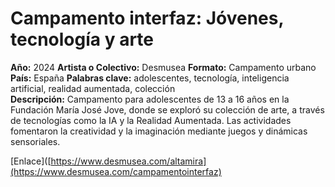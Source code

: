# Campamento interfaz: Jóvenes, tecnología y arte
**Año:** 2024 
**Artista o Colectivo:** Desmusea 
**Formato:** Campamento urbano  
**País:** España 
**Palabras clave:** adolescentes, tecnología, inteligencia artificial, realidad aumentada, colección  
**Descripción:** 
Campamento para adolescentes de 13 a 16 años en la Fundación María José Jove, donde se exploró su colección de arte, a través de tecnologías como la IA y la Realidad Aumentada. Las actividades fomentaron la creatividad y la imaginación mediante juegos y dinámicas sensoriales.

[Enlace]([https://www.desmusea.com/altamira](https://www.desmusea.com/campamentointerfaz)
